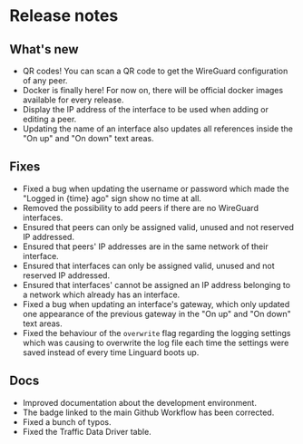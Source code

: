 # Release notes

## What's new

* QR codes! You can scan a QR code to get the WireGuard configuration of any peer.
* Docker is finally here! For now on, there will be official docker images available for every release.
* Display the IP address of the interface to be used when adding or editing a peer.
* Updating the name of an interface also updates all references inside the "On up" and "On down" text areas.

## Fixes

* Fixed a bug when updating the username or password which made the "Logged in {time} ago" sign show no time at all.
* Removed the possibility to add peers if there are no WireGuard interfaces.
* Ensured that peers can only be assigned valid, unused and not reserved IP addressed.
* Ensured that peers' IP addresses are in the same network of their interface.
* Ensured that interfaces can only be assigned valid, unused and not reserved IP addressed.
* Ensured that interfaces' cannot be assigned an IP address belonging to a network which already has an interface.
* Fixed a bug when updating an interface's gateway, which only updated one appearance of the previous gateway in the
  "On up" and "On down" text areas.
* Fixed the behaviour of the ``overwrite`` flag regarding the logging settings which was causing to overwrite the log
  file each time the settings were saved instead of every time Linguard boots up.

## Docs

* Improved documentation about the development environment.
* The badge linked to the main Github Workflow has been corrected.
* Fixed a bunch of typos.
* Fixed the Traffic Data Driver table.